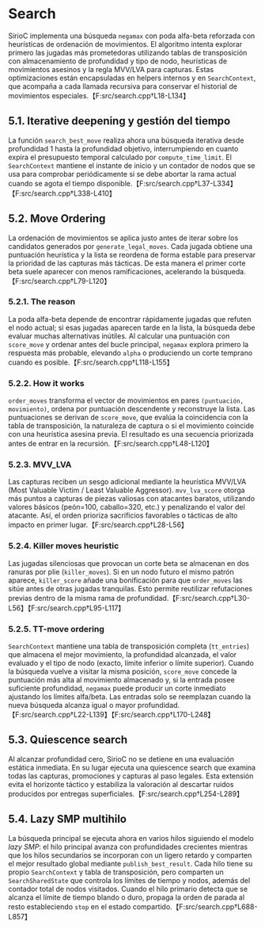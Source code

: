 # Search

SirioC implementa una búsqueda `negamax` con poda alfa-beta reforzada con heurísticas de
ordenación de movimientos. El algoritmo intenta explorar primero las jugadas más prometedoras
utilizando tablas de transposición con almacenamiento de profundidad y tipo de nodo, heurísticas
de movimientos asesinos y la regla MVV/LVA para capturas. Estas optimizaciones están encapsuladas
en helpers internos y en `SearchContext`, que acompaña a cada llamada recursiva para conservar el
historial de movimientos especiales.【F:src/search.cpp†L18-L134】

## 5.1. Iterative deepening y gestión del tiempo

La función `search_best_move` realiza ahora una búsqueda iterativa desde profundidad 1 hasta la
profundidad objetivo, interrumpiendo en cuanto expira el presupuesto temporal calculado por
`compute_time_limit`. El `SearchContext` mantiene el instante de inicio y un contador de nodos que
se usa para comprobar periódicamente si se debe abortar la rama actual cuando se agota el tiempo
disponible.【F:src/search.cpp†L37-L334】【F:src/search.cpp†L338-L410】

## 5.2. Move Ordering

La ordenación de movimientos se aplica justo antes de iterar sobre los candidatos generados
por `generate_legal_moves`. Cada jugada obtiene una puntuación heurística y la lista se reordena
de forma estable para preservar la prioridad de las capturas más tácticas. De esta manera el
primer corte beta suele aparecer con menos ramificaciones, acelerando la búsqueda.【F:src/search.cpp†L79-L120】

### 5.2.1. The reason

La poda alfa-beta depende de encontrar rápidamente jugadas que refuten el nodo actual; si esas
jugadas aparecen tarde en la lista, la búsqueda debe evaluar muchas alternativas inútiles. Al
calcular una puntuación con `score_move` y ordenar antes del bucle principal, `negamax` explora
primero la respuesta más probable, elevando `alpha` o produciendo un corte temprano cuando es
posible.【F:src/search.cpp†L118-L155】

### 5.2.2. How it works

`order_moves` transforma el vector de movimientos en pares `(puntuación, movimiento)`, ordena
por puntuación descendente y reconstruye la lista. Las puntuaciones se derivan de `score_move`,
que evalúa la coincidencia con la tabla de transposición, la naturaleza de captura o si el
movimiento coincide con una heurística asesina previa. El resultado es una secuencia priorizada
antes de entrar en la recursión.【F:src/search.cpp†L48-L120】

### 5.2.3. MVV_LVA

Las capturas reciben un sesgo adicional mediante la heurística MVV/LVA (Most Valuable Victim /
Least Valuable Aggressor). `mvv_lva_score` otorga más puntos a capturas de piezas valiosas con
atacantes baratos, utilizando valores básicos (peón=100, caballo=320, etc.) y penalizando el
valor del atacante. Así, el orden prioriza sacrificios favorables o tácticas de alto impacto en
primer lugar.【F:src/search.cpp†L28-L56】

### 5.2.4. Killer moves heuristic

Las jugadas silenciosas que provocan un corte beta se almacenan en dos ranuras por plie
(`killer_moves`). Si en un nodo futuro el mismo patrón aparece, `killer_score` añade una bonificación
para que `order_moves` las sitúe antes de otras jugadas tranquilas. Esto permite reutilizar
refutaciones previas dentro de la misma rama de profundidad.【F:src/search.cpp†L30-L56】【F:src/search.cpp†L95-L117】

### 5.2.5. TT-move ordering

`SearchContext` mantiene una tabla de transposición completa (`tt_entries`) que almacena el mejor
movimiento, la profundidad alcanzada, el valor evaluado y el tipo de nodo (exacto, límite inferior
o límite superior). Cuando la búsqueda vuelve a visitar la misma posición, `score_move` concede la
puntuación más alta al movimiento almacenado y, si la entrada posee suficiente profundidad,
`negamax` puede producir un corte inmediato ajustando los límites alfa/beta. Las entradas solo se
reemplazan cuando la nueva búsqueda alcanza igual o mayor profundidad.【F:src/search.cpp†L22-L139】【F:src/search.cpp†L170-L248】

## 5.3. Quiescence search

Al alcanzar profundidad cero, SirioC no se detiene en una evaluación estática inmediata. En su
lugar ejecuta una quiescence search que examina todas las capturas, promociones y capturas al paso
legales. Esta extensión evita el horizonte táctico y estabiliza la valoración al descartar ruidos
producidos por entregas superficiales.【F:src/search.cpp†L254-L289】


## 5.4. Lazy SMP multihilo

La búsqueda principal se ejecuta ahora en varios hilos siguiendo el modelo *lazy SMP*: el hilo principal avanza con profundidades crecientes mientras que los hilos secundarios se incorporan con un ligero retardo y comparten el mejor resultado global mediante `publish_best_result`. Cada hilo tiene su propio `SearchContext` y tabla de transposición, pero comparten un `SearchSharedState` que controla los límites de tiempo y nodos, además del contador total de nodos visitados. Cuando el hilo primario detecta que se alcanza el límite de tiempo blando o duro, propaga la orden de parada al resto estableciendo `stop` en el estado compartido.【F:src/search.cpp†L688-L857】
